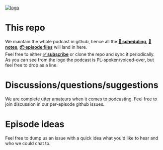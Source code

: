 [ ![logo](img/landing-logo.png) ](http://chwast.codearsonist.com)

# This repo
We maintain the whole podcast in github, hence all the 
[**📅 scheduling**](../../issues), 
[**📄 notes**](../../issues), 
[**📦 episode files**](./download) will land in here.  
Feel free to either [**✅ subscribe**](http://chwast.codearsonist.com/feed.xml) or clone the repo and sync it periodically.  
As you can see from the logo the podcast is PL-spoken/voiced-over, but feel free to drop as a line.

# Discussions/questions/suggestions
We are complete utter amateurs when it comes to podcasting. Feel free to join discussion in our per-episode github issues.

# Episode ideas
Feel free to dump us an issue with a quick idea what you'd like to hear and who we could chat to.
